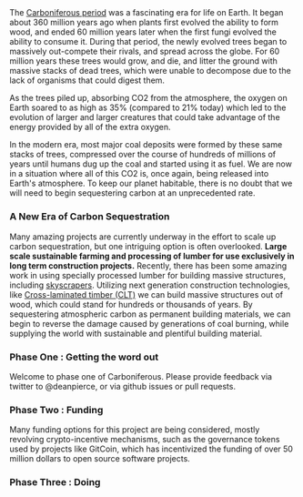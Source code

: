 ## 

The [Carboniferous period](https://en.wikipedia.org/wiki/Carboniferous) was a fascinating era for life on Earth. It began about 360 million years ago when plants first evolved the ability to form wood, and ended 60 million years later when the first fungi evolved the ability to consume it. During that period, the newly evolved trees began to massively out-compete their rivals, and spread across the globe. For 60 million years these trees would grow, and die, and litter the ground with massive stacks of dead trees, which were unable to decompose due to the lack of organisms that could digest them.

As the trees piled up, absorbing CO2 from the atmosphere, the oxygen on Earth soared to as high as 35% (compared to 21% today) which led to the evolution of larger and larger creatures that could take advantage of the energy provided by all of the extra oxygen.

In the modern era, most major coal deposits were formed by these same stacks of trees, compressed over the course of hundreds of millions of years until humans dug up the coal and started using it as fuel. We are now in a situation where all of this CO2 is, once again, being released into Earth's atmosphere. To keep our planet habitable, there is no doubt that we will need to begin sequestering carbon at an unprecedented rate. 

### A New Era of Carbon Sequestration

Many amazing projects are currently underway in the effort to scale up carbon sequestration, but one intriguing option is often overlooked. **Large scale sustainable farming and processing of lumber for use exclusively in long term construction projects.** Recently, there has been some amazing work in using specially processed lumber for building massive structures, including [skyscrapers](https://www.euronews.com/2018/05/04/get-used-to-wooden-skyscrapers-they-are-stronger-cleaner-and-fire-resistant-view). Utilizing next generation construction technologies, like [Cross-laminated timber (CLT)](https://en.wikipedia.org/wiki/Cross-laminated_timber) we can build massive structures out of wood, which could stand for hundreds or thousands of years. By sequestering atmospheric carbon as permanent building materials, we can begin to reverse the damage caused by generations of coal burning, while supplying the world with sustainable and plentiful building material.

### Phase One : Getting the word out

Welcome to phase one of Carboniferous. Please provide feedback via twitter to @deanpierce, or via github issues or pull requests.

### Phase Two : Funding

Many funding options for this project are being considered, mostly revolving crypto-incentive mechanisms, such as the governance tokens used by projects like GitCoin, which has incentivized the funding of over 50 million dollars to open source software projects.

### Phase Three : Doing


